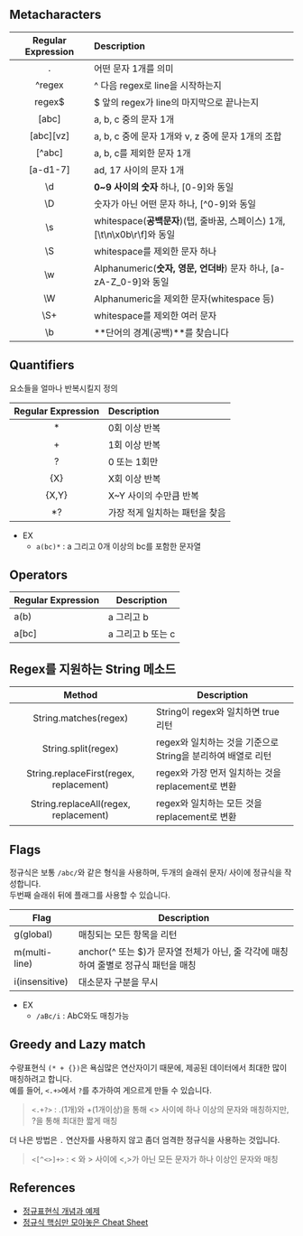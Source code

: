 ## Metacharacters
|  Regular Expression  | 	Description                                           |
|:--------------------:|:-------------------------------------------------------|
|          .           | 	어떤 문자 1개를 의미                                          |
|       ^regex	        | ^ 다음 regex로 line을 시작하는지                                |
|        regex$        | 	$ 앞의 regex가 line의 마지막으로 끝나는지                          |
|        [abc]         | 	a, b, c 중의 문자 1개                                      |
|      [abc][vz]       | 	a, b, c 중에 문자 1개와 v, z 중에 문자 1개의 조합                   |
|        [^abc]        | 	a, b, c를 제외한 문자 1개                                    |
|      [a-d1-7]	       | ad, 17 사이의 문자 1개                                       |
|          \d          | 	**0~9 사이의 숫자** 하나, [0-9]와 동일                              |
|          \D          | 	숫자가 아닌 어떤 문자 하나, [^0-9]와 동일                           |
|          \s          | 	whitespace(**공백문자**)(탭, 줄바꿈, 스페이스) 1개, [\t\n\x0b\r\f]와 동일 |
|          \S          | 	whitespace를 제외한 문자 하나                                 |
|          \w          | 	Alphanumeric(**숫자, 영문, 언더바**) 문자 하나, [a-zA-Z_0-9]와 동일     |
|          \W          | 	Alphanumeric을 제외한 문자(whitespace 등)                    |
|         \S+          | 	whitespace를 제외한 여러 문자                                 |
|         \b	          | **단어의 경계(공백)**를 찾습니다                                       |
## Quantifiers
요소들을 얼마나 반복시킬지 정의

| Regular Expression | 	Description|
|:------:|:---------------------|
| * | 	0회 이상 반복|
| + | 	1회 이상 반복|
| ? | 	0 또는 1회만|
|   {X}   | 	X회 이상 반복|
|   {X,Y}   | 	X~Y 사이의 수만큼 반복|
|   *?   | 	가장 적게 일치하는 패턴을 찾음|

- EX
  - `a(bc)*` : a 그리고 0개 이상의 bc를 포함한 문자열

## Operators
| Regular Expression | 	Description |
|-------------------|--------------|
| a(b)              | a 그리고 b      |
| a[bc]             | a 그리고 b 또는 c |

## Regex를 지원하는 String 메소드
|                                    Method                                    | 	Description                             |
|:----------------------------------------------------------------------------:|------------------------------------------|
|                            String.matches(regex)                             | 	String이 regex와 일치하면 true 리턴             |
|                             String.split(regex)                              | 	regex와 일치하는 것을 기준으로 String을 분리하여 배열로 리턴 |
| String.replaceFirst(regex, replacement)| 	regex와 가장 먼저 일치하는 것을 replacement로 변환    |
|    String.replaceAll(regex, replacement)	| regex와 일치하는 모든 것을 replacement로 변환        |
## Flags
정규식은 보통 `/abc/`와 같은 형식을 사용하며, 두개의 슬래쉬 문자/ 사이에 정규식을 작성합니다. 
<br> 두번째 슬래쉬 뒤에 플래그를 사용할 수 있습니다.

| Flag | 	Description |
|------|----------------|
|g(global)| 매칭되는 모든 항목을 리턴|
|m(multi-line)| anchor(^ 또는 $)가 문자열 전체가 아닌, 줄 각각에 매칭하여 줄별로 정규식 패턴을 매칭|
|i(insensitive)| 대소문자 구분을 무시|
- EX
  - `/aBc/i` : AbC와도 매칭가능
## Greedy and Lazy match
수량표현식 `(* + {})`은 욕심많은 연산자이기 때문에, 제공된 데이터에서 최대한 많이 매칭하려고 합니다.
<br> 예를 들어, `<.+>`에서 `?`를 추가하여 게으르게 만들 수 있습니다.

> `<.+?>` : .(1개)와 +(1개이상)을 통해 <> 사이에 하나 이상의 문자와 매칭하지만, ?을 통해 최대한 짧게 매칭

더 나은 방법은 `.` 연산자를 사용하지 않고 좀더 엄격한 정규식을 사용하는 것입니다.

> `<[^<>]+>` : < 와 > 사이에 <,>가 아닌 모든 문자가 하나 이상인 문자와 매칭

## References
- [정규표현식 개념과 예제](https://codechacha.com/ko/java-regex/)
- [정규식 핵심만 모아놓은 Cheat Sheet](https://chrisjune-13837.medium.com/%EC%A0%95%EA%B7%9C%EC%8B%9D-%ED%8A%9C%ED%86%A0%EB%A6%AC%EC%96%BC-%EC%98%88%EC%A0%9C%EB%A5%BC-%ED%86%B5%ED%95%9C-cheatsheet-%EB%B2%88%EC%97%AD-61c3099cdca8)
